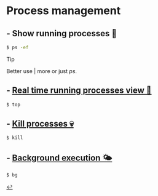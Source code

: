 # Process management

## - Show running processes 🏃
```bash
$ ps -ef
```
> [!TIP]
> Better use | more or just *ps*.


## - [Real time running processes view 👀](running-processes.html)
```bash
$ top
```

## - [Kill processes 💀](kill-processes.html)
```bash
$ kill
```

## - [Background execution 🌤️](bg-fg-processes.html)
```bash
$ bg
```

[↩️](../Linux.md)
